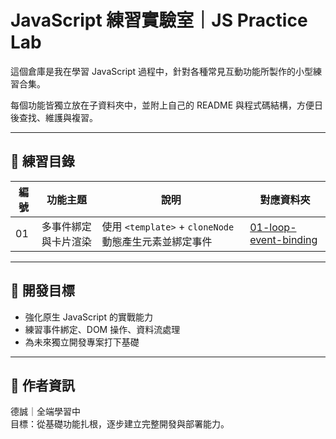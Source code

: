 # JavaScript 練習實驗室｜JS Practice Lab

這個倉庫是我在學習 JavaScript 過程中，針對各種常見互動功能所製作的小型練習合集。

每個功能皆獨立放在子資料夾中，並附上自己的 README 與程式碼結構，方便日後查找、維護與複習。

---

## 📁 練習目錄

| 編號 | 功能主題 | 說明 | 對應資料夾 |
|------|----------|------|-------------|
| 01 | 多事件綁定與卡片渲染 | 使用 `<template>` + `cloneNode` 動態產生元素並綁定事件 | [01-loop-event-binding](./01-loop-event-binding) |



---

## 🧠 開發目標

- 強化原生 JavaScript 的實戰能力
- 練習事件綁定、DOM 操作、資料流處理
- 為未來獨立開發專案打下基礎

---

## 📌 作者資訊

德誠｜全端學習中  
目標：從基礎功能扎根，逐步建立完整開發與部署能力。
